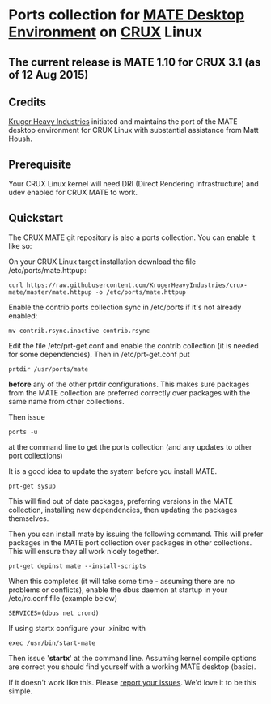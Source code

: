 # Ports collection for [MATE Desktop Environment](http://www.mate-desktop.org/) on [CRUX](https://crux.nu/) Linux #

## The current release is MATE 1.10 for CRUX 3.1 (as of 12 Aug 2015) ##

## Credits ##

[Kruger Heavy Industries](http://www.krugerheavyindustries.com) initiated and maintains the port of the MATE desktop environment for CRUX Linux with substantial assistance from Matt Housh.

## Prerequisite ## 

Your CRUX Linux kernel will need DRI (Direct Rendering Infrastructure) and udev enabled for CRUX MATE to work.

## Quickstart ##

The CRUX MATE git repository is also a ports collection. You can enable it like so:

On your CRUX Linux target installation download the file /etc/ports/mate.httpup:


```
curl https://raw.githubusercontent.com/KrugerHeavyIndustries/crux-mate/master/mate.httpup -o /etc/ports/mate.httpup
```

Enable the contrib ports collection sync in /etc/ports if it's not already enabled:

```
mv contrib.rsync.inactive contrib.rsync
```

Edit the file /etc/prt-get.conf and enable the contrib collection (it is needed for some dependencies). Then in /etc/prt-get.conf put

```
prtdir /usr/ports/mate 
```

**before** any of the other prtdir configurations. This makes sure packages from the MATE collection are preferred correctly over packages with the same name from other collections.

Then issue

```
ports -u
```

at the command line to get the ports collection (and any updates to other port collections)

It is a good idea to update the system before you install MATE.

```
prt-get sysup 
```

This will find out of date packages, preferring versions in the MATE collection, installing new dependencies, then updating the packages themselves.

Then you can install mate by issuing the following command. This will prefer packages in the MATE port collection over packages in other collections. This will ensure they all work nicely together.

```
prt-get depinst mate --install-scripts
```

When this completes (it will take some time - assuming there are no problems or conflicts), enable the dbus daemon at startup in your /etc/rc.conf file (example below)

```
SERVICES=(dbus net crond) 
```

If using startx configure your .xinitrc with

```
exec /usr/bin/start-mate
```

Then issue '**startx**' at the command line. Assuming kernel compile options are correct you should find yourself with a working MATE desktop (basic).

If it doesn't work like this. Please [report your issues](https://github.com/KrugerHeavyIndustries/crux-mate/issues). We'd love it to be this simple.
